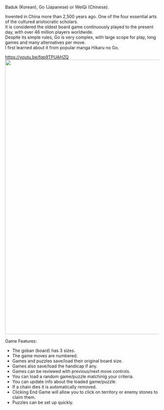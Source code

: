 Baduk (Korean), Go (Japanese) or WeiQi (Chinese).  

Invented in China more than 2,500 years ago. One of the four essential arts  of the cultured aristocratic scholars.  
It is considered the oldest board game continuously played to the present day, with over 46 million players worldwide.  
Despite its simple rules, Go is very complex, with large scope for play, long games and many alternatives per move.  
I first learned about it from popular manga Hikaru no Go.  

https://youtu.be/fqp9TPUAHZQ  
<img src="https://user-images.githubusercontent.com/62287665/183019419-87123928-7e53-4388-b1ce-d4a942663419.jpg" width="900" height="">



Game Features:  

- The goban (board) has 3 sizes.  
- The game moves are numbered.  
- Games and puzzles save/load their original board size.  
- Games also save/load the handicap if any.  
- Games can be reviewed with previous/next move controls.  
- You can load a random game/puzzle matchinig your criteria.  
- You can update info about the loaded game/puzzle.  
- If a chain dies it is automatically removed.  
- Clicking End Game will allow you to click on territory or enemy stones to claim them.  
- Puzzles can be set up quickly.  
